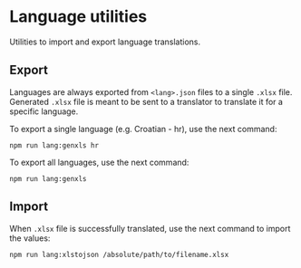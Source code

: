 # Language utilities

Utilities to import and export language translations.

## Export

Languages are always exported from `<lang>.json` files to a single `.xlsx` file. Generated `.xlsx` file is meant to be
sent to a translator to translate it for a specific language.

To export a single language (e.g. Croatian - hr), use the next command:

```shell
npm run lang:genxls hr
```

To export all languages, use the next command:

```shell
npm run lang:genxls
```

## Import

When `.xlsx` file is successfully translated, use the next command to import the values:

```shell
npm run lang:xlstojson /absolute/path/to/filename.xlsx
```
